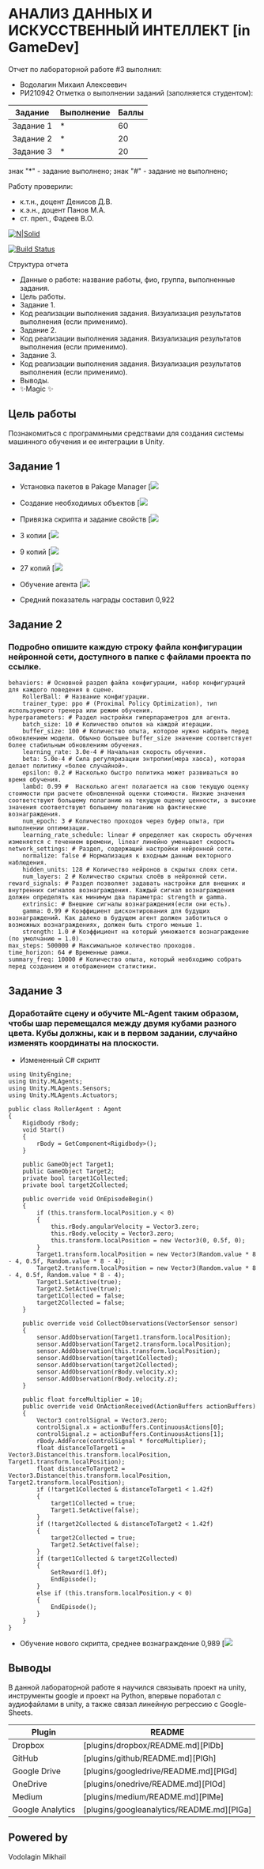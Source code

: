 # АНАЛИЗ ДАННЫХ И ИСКУССТВЕННЫЙ ИНТЕЛЛЕКТ [in GameDev]
Отчет по лабораторной работе #3 выполнил:
- Водолагин Михаил Алексеевич
- РИ210942
Отметка о выполнении заданий (заполняется студентом):

| Задание | Выполнение | Баллы |
| ------ | ------ | ------ |
| Задание 1 | * | 60 |
| Задание 2 | * | 20 |
| Задание 3 | * | 20 |

знак "*" - задание выполнено; знак "#" - задание не выполнено;

Работу проверили:
- к.т.н., доцент Денисов Д.В.
- к.э.н., доцент Панов М.А.
- ст. преп., Фадеев В.О.

[![N|Solid](https://cldup.com/dTxpPi9lDf.thumb.png)](https://nodesource.com/products/nsolid)

[![Build Status](https://travis-ci.org/joemccann/dillinger.svg?branch=master)](https://travis-ci.org/joemccann/dillinger)

Структура отчета

- Данные о работе: название работы, фио, группа, выполненные задания.
- Цель работы.
- Задание 1.
- Код реализации выполнения задания. Визуализация результатов выполнения (если применимо).
- Задание 2.
- Код реализации выполнения задания. Визуализация результатов выполнения (если применимо).
- Задание 3.
- Код реализации выполнения задания. Визуализация результатов выполнения (если применимо).
- Выводы.
- ✨Magic ✨

## Цель работы
Познакомиться с программными средствами для создания системы машинного обучения и ее интеграции в Unity.

## Задание 1
- Установка пакетов в Pakage Manager
[![](https://github.com/MikhaillVodolaginn/DA-in-GameDev-Lab3/blob/main/Снимок%20экрана%202022-10-26%20в%2022.54.22.png?raw=true)
- Создание необходимых объектов
[![](https://github.com/MikhaillVodolaginn/DA-in-GameDev-Lab3/blob/main/Снимок%20экрана%202022-10-27%20в%2001.48.18.png?raw=true)
- Привязка скрипта и задание свойств
[![](https://github.com/MikhaillVodolaginn/DA-in-GameDev-Lab3/blob/main/Снимок%20экрана%202022-10-27%20в%2001.48.44.png?raw=true)

- 3 копии
[![](https://github.com/MikhaillVodolaginn/DA-in-GameDev-Lab3/blob/main/Снимок%20экрана%202022-10-27%20в%2002.21.37.png?raw=true)
- 9 копий
[![](https://github.com/MikhaillVodolaginn/DA-in-GameDev-Lab3/blob/main/Снимок%20экрана%202022-10-27%20в%2002.23.51.png?raw=true)
- 27 копий
[![](https://github.com/MikhaillVodolaginn/DA-in-GameDev-Lab3/blob/main/Снимок%20экрана%202022-10-27%20в%2002.29.02.png?raw=true)
- Обучение агента
[![](https://github.com/MikhaillVodolaginn/DA-in-GameDev-Lab3/blob/main/Снимок%20экрана%202022-10-27%20в%2002.37.19.png?raw=true)
- Средний показатель награды составил 0,922

## Задание 2
### Подробно опишите каждую строку файла конфигурации нейронной сети, доступного в папке с файлами проекта по ссылке.

```
behaviors: # Основной раздел файла конфигурации, набор конфигураций для каждого поведения в сцене.
    RollerBall: # Название конфигурации.
    trainer_type: ppo # (Proximal Policy Optimization), тип используемого тренера или режим обучения.
hyperparameters: # Раздел настройки гиперпараметров для агента.
    batch_size: 10 # Количество опытов на каждой итерации.
    buffer_size: 100 # Количество опыта, которое нужно набрать перед обновлением модели. Обычно большее buffer_size значение соответствует более стабильным обновлениям обучения.
    learning_rate: 3.0e-4 # Начальная скорость обучения.
    beta: 5.0e-4 # Сила регуляризации энтропии(мера хаоса), которая делает политику «более случайной».
    epsilon: 0.2 # Насколько быстро политика может развиваться во время обучения.
    lambd: 0.99 #  Насколько агент полагается на свою текущую оценку стоимости при расчете обновленной оценки стоимости. Низкие значения соответствуют большему полаганию на текущую оценку ценности, а высокие значения соответствуют большему полаганию на фактические вознаграждения.
    num_epoch: 3 # Количество проходов через буфер опыта, при выполнении оптимизации.
    learning_rate_schedule: linear # определяет как скорость обучения изменяется с течением времени, linear линейно уменьшает скорость
network_settings: # Раздел, содержащий настройки нейронной сети.
    normalize: false # Нормализация к входным данным векторного наблюдения.
    hidden_units: 128 # Количество нейронов в скрытых слоях сети.
    num_layers: 2 # Количество скрытых слоёв в нейронной сети.
reward_signals: # Раздел позволяет задавать настройки для внешних и внутренних сигналов вознаграждения. Каждый сигнал вознаграждения должен определять как минимум два параметра: strength и gamma.
    extrinsic: # Внешние сигналы вознаграждения(если они есть).
    gamma: 0.99 # Коэффициент дисконтирования для будущих вознаграждений. Как далеко в будущем агент должен заботиться о возможных вознаграждениях, должен быть строго меньше 1.
    strength: 1.0 # Коэффициент на который умножается вознаграждение (по умолчанию = 1.0).
max_steps: 500000 # Максимальное количество проходов.
time_horizon: 64 # Временные рамки.
summary_freq: 10000 # Количество опыта, который необходимо собрать перед созданием и отображением статистики.
```

## Задание 3
### Доработайте сцену и обучите ML-Agent таким образом, чтобы шар перемещался между двумя кубами разного цвета. Кубы должны, как и в первом задании, случайно изменять координаты на плоскости.

- Измененный C# скрипт
```
using UnityEngine;
using Unity.MLAgents;
using Unity.MLAgents.Sensors;
using Unity.MLAgents.Actuators;

public class RollerAgent : Agent
{
    Rigidbody rBody;
    void Start()
    {
        rBody = GetComponent<Rigidbody>();
    }

    public GameObject Target1;
    public GameObject Target2;
    private bool target1Collected;
    private bool target2Collected;

    public override void OnEpisodeBegin()
    {
        if (this.transform.localPosition.y < 0)
        {
            this.rBody.angularVelocity = Vector3.zero;
            this.rBody.velocity = Vector3.zero;
            this.transform.localPosition = new Vector3(0, 0.5f, 0);
        }
        Target1.transform.localPosition = new Vector3(Random.value * 8 - 4, 0.5f, Random.value * 8 - 4);
        Target2.transform.localPosition = new Vector3(Random.value * 8 - 4, 0.5f, Random.value * 8 - 4);
        Target1.SetActive(true);
        Target2.SetActive(true);
        target1Collected = false;
        target2Collected = false;
    }

    public override void CollectObservations(VectorSensor sensor)
    {
        sensor.AddObservation(Target1.transform.localPosition);
        sensor.AddObservation(Target2.transform.localPosition);
        sensor.AddObservation(this.transform.localPosition);
        sensor.AddObservation(target1Collected);
        sensor.AddObservation(target2Collected);
        sensor.AddObservation(rBody.velocity.x);
        sensor.AddObservation(rBody.velocity.z);
    }

    public float forceMultiplier = 10;
    public override void OnActionReceived(ActionBuffers actionBuffers)
    {
        Vector3 controlSignal = Vector3.zero;
        controlSignal.x = actionBuffers.ContinuousActions[0];
        controlSignal.z = actionBuffers.ContinuousActions[1];
        rBody.AddForce(controlSignal * forceMultiplier);
        float distanceToTarget1 = Vector3.Distance(this.transform.localPosition, Target1.transform.localPosition);
        float distanceToTarget2 = Vector3.Distance(this.transform.localPosition, Target2.transform.localPosition);
        if (!target1Collected & distanceToTarget1 < 1.42f)
        {
            target1Collected = true;
            Target1.SetActive(false);
        }
        if (!target2Collected & distanceToTarget2 < 1.42f)
        {
            target2Collected = true;
            Target2.SetActive(false);
        }
        if (target1Collected & target2Collected)
        {
            SetReward(1.0f);
            EndEpisode();
        }
        else if (this.transform.localPosition.y < 0)
        {
            EndEpisode();
        }
    }
}
```

- Обучение нового скрипта, среднее вознаграждение 0,989
[![](https://github.com/MikhaillVodolaginn/DA-in-GameDev-Lab3/blob/main/Снимок%20экрана%202022-11-01%20в%2016.29.47.png?raw=true)

## Выводы

В данной лабораторной работе я научился связывать проект на unity, инструменты google и проект на Python, впервые поработал с аудиофайлами в unity, а также связал линейную регрессию с Google-Sheets.

| Plugin | README |
| ------ | ------ |
| Dropbox | [plugins/dropbox/README.md][PlDb] |
| GitHub | [plugins/github/README.md][PlGh] |
| Google Drive | [plugins/googledrive/README.md][PlGd] |
| OneDrive | [plugins/onedrive/README.md][PlOd] |
| Medium | [plugins/medium/README.md][PlMe] |
| Google Analytics | [plugins/googleanalytics/README.md][PlGa] |

## Powered by

Vodolagin Mikhail
